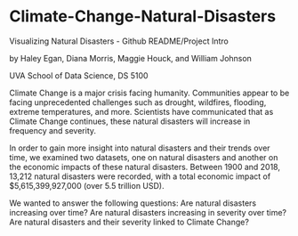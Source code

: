 # Climate-Change-Natural-Disasters

Visualizing Natural Disasters - Github README/Project Intro

by Haley Egan, Diana Morris, Maggie Houck, and William Johnson

UVA School of Data Science, DS 5100

Climate Change is a major crisis facing humanity. Communities appear to be facing unprecedented challenges such as drought, wildfires, flooding, extreme temperatures, and more. Scientists have communicated that as Climate Change continues, these natural disasters will increase in frequency and severity. 

In order to gain more insight into natural disasters and their trends over time, we examined two datasets, one on natural disasters and another on the economic impacts of these natural disasters. Between 1900 and 2018, 13,212 natural disasters were recorded, with a total economic impact of $5,615,399,927,000 (over 5.5 trillion USD). 

We wanted to answer the following questions:
Are natural disasters increasing over time?
Are natural disasters increasing in severity over time?
Are natural disasters and their severity linked to Climate Change?

